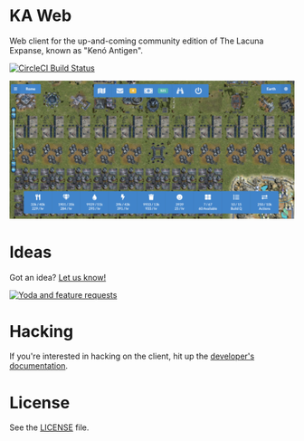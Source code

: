 # KA Web

Web client for the up-and-coming community edition of The Lacuna Expanse, known as "Kenó Antigen".

[![CircleCI Build Status](https://circleci.com/gh/Kantigen/ka-web/tree/master.svg?style=svg)](https://circleci.com/gh/Kantigen/ka-web/tree/master)

[![Kenó Antigen screenshot](docs/img/screenshot.png)](https://demo.kenoantigen.com/)

# Ideas

Got an idea? [Let us know!](https://github.com/Kantigen/ka-web/issues)

[![Yoda and feature requests](docs/img/feature-request.jpg)](https://github.com/Kantigen/ka-web/issues)

# Hacking

If you're interested in hacking on the client, hit up the [developer's documentation](docs/README.md).

# License

See the [LICENSE](LICENSE) file.

